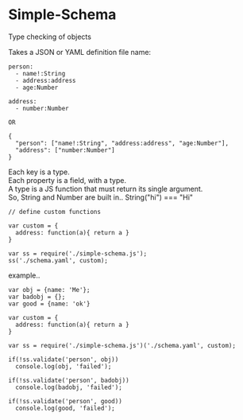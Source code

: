 Simple-Schema
=============

Type checking of objects    

Takes a JSON or YAML definition file name:
````
person: 
  - name!:String
  - address:address
  - age:Number

address: 
  - number:Number

OR 

{
  "person": ["name!:String", "address:address", "age:Number"],
  "address": ["number:Number"]
}
````

Each key is a type.    
Each property is a field, with a type.    
A type is a JS function that must return its single argument.    
So, String and Number are built in..  String("hi") === "Hi"    


````
// define custom functions

var custom = {
  address: function(a){ return a }
}

var ss = require('./simple-schema.js');
ss('./schema.yaml', custom);
````

example..
````
var obj = {name: 'Me'};
var badobj = {};
var good = {name: 'ok'}

var custom = {
  address: function(a){ return a }
}

var ss = require('./simple-schema.js')('./schema.yaml', custom);

if(!ss.validate('person', obj))
  console.log(obj, 'failed');

if(!ss.validate('person', badobj))
  console.log(badobj, 'failed');

if(!ss.validate('person', good))
  console.log(good, 'failed');
````